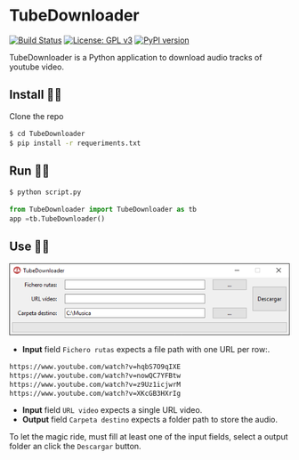 # TubeDownloader 
[![Build Status](https://travis-ci.org/victordpc/TubeDownloader.svg?branch=master)](https://travis-ci.org/victordpc/TubeDownloader)
[![License: GPL v3](https://img.shields.io/badge/License-GPLv3-blue.svg)](https://www.gnu.org/licenses/gpl-3.0)
[![PyPI version](https://badge.fury.io/py/TubeDownloader.svg)](https://badge.fury.io/py/TubeDownloader)

TubeDownloader is a Python application to download audio tracks of youtube video.

## Install 🐱‍👤
Clone the repo

```bash
$ cd TubeDownloader
$ pip install -r requeriments.txt
```

## Run 🐱‍🐉
```bash
$ python script.py
```

```python
from TubeDownloader import TubeDownloader as tb
app =tb.TubeDownloader()
```

## Use 🐱‍💻
![App screenshoot](img/app.png)

* **Input** field `Fichero rutas` expects a file path with one URL per row:.
```
https://www.youtube.com/watch?v=hqbS7O9qIXE
https://www.youtube.com/watch?v=nowQC7YFBtw
https://www.youtube.com/watch?v=z9Uz1icjwrM
https://www.youtube.com/watch?v=XKcGB3HXrIg
```
* **Input** field `URL video` expects a single URL video.
* **Output** field `Carpeta destino` expects a folder path to store the audio.

To let the magic ride, must fill at least one of the input fields, select a output folder an click the `Descargar` button.


